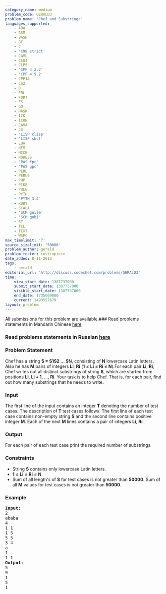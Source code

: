 ```yaml
---
category_name: medium
problem_code: GERALD3
problem_name: 'Chef and Substrings'
languages_supported:
    - ADA
    - ASM
    - BASH
    - BF
    - C
    - 'C99 strict'
    - CAML
    - CLOJ
    - CLPS
    - 'CPP 4.3.2'
    - 'CPP 4.9.2'
    - CPP14
    - CS2
    - D
    - ERL
    - FORT
    - FS
    - GO
    - HASK
    - ICK
    - ICON
    - JAVA
    - JS
    - 'LISP clisp'
    - 'LISP sbcl'
    - LUA
    - NEM
    - NICE
    - NODEJS
    - 'PAS fpc'
    - 'PAS gpc'
    - PERL
    - PERL6
    - PHP
    - PIKE
    - PRLG
    - PYTH
    - 'PYTH 3.4'
    - RUBY
    - SCALA
    - 'SCM guile'
    - 'SCM qobi'
    - ST
    - TCL
    - TEXT
    - WSPC
max_timelimit: '7'
source_sizelimit: '50000'
problem_author: gerald
problem_tester: rustinpiece
date_added: 8-11-2013
tags:
    - gerald
editorial_url: 'http://discuss.codechef.com/problems/GERALD3'
time:
    view_start_date: 1387737000
    submit_start_date: 1387737000
    visible_start_date: 1387737000
    end_date: 1735669800
    current: 1493557679
layout: problem
---
```

All submissions for this problem are available.###  Read problems statements in Mandarin Chinese [here](http://www.codechef.com/download/translated/COOK41/mandarin/GERALD3.pdf)

###  Read problems statements in Russian [here](http://www.codechef.com/download/translated/COOK41/russian/GERALD3.docx)

### Problem Statement

Chef has a string **S = S1S2 ... SN**, consisting of **N** lowercase Latin letters. Also he has **M** pairs of integers **Li**, **Ri** (**1** ≤ **Li** ≤ **Ri** ≤ **N**).For each pair **Li**, **Ri**, Chef writes out all distinct substrings of string **S**, which are started from positions **Li**, **Li + 1**, ..., **Ri**.
Your task is to help Chef. That is, for each pair, find out how many substrings that he needs to write.

### Input

The first line of the input contains an integer **T** denoting the number of test cases. The description of **T** test cases follows.
The first line of each test case contains non-empty string **S** and the second line contains positive integer **M**.
Each of the next **M** lines contains a pair of integers **Li**, **Ri**.

### Output

For each pair of each test case print the required number of substrings.

### Constraints

- String **S** contains only lowercase Latin letters.
- **1** ≤ **Li** ≤ **Ri** ≤ **N**.
- Sum of all length's of **S** for test cases is not greater than **50000**. Sum of all **M** values for test cases is not greater than **50000**.

### Example

<pre><b>Input:</b>
2
ababa
4
1 1
1 5
5 5
3 4
a
1
1 1
<b>Output:</b>
5
9
1
5
1

</pre>